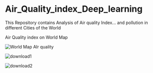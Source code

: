 # Air_Quality_index_Deep_learning

This Repository contains Analysis of Air quality Index... and pollution in different Cities of the World


Air Quality index on World Map

![World Map AIr quality](https://user-images.githubusercontent.com/20832374/155895670-047434e7-7554-4791-a7b2-ec5342f8757a.png)


![download1](https://user-images.githubusercontent.com/20832374/155895864-c3488b4a-4778-4e48-85fc-de49b160e068.png)


![download2](https://user-images.githubusercontent.com/20832374/155895868-81a1257e-5e2e-4276-aff1-95065631a0a7.png)

